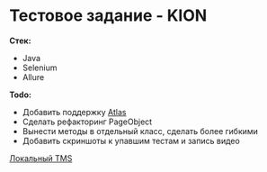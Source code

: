 # **Тестовое задание - KION**

**Стек:**
* Java
* Selenium
* Allure

**Todo:**
* Добавить поддержку [Atlas](https://github.com/qameta/atlas)
* Сделать рефакторинг PageObject
* Вынести методы в отдельный класс, сделать более гибкими
* Добавить скриншоты к упавшим тестам и запись видео

[Локальный TMS](/tms/Report.md)


